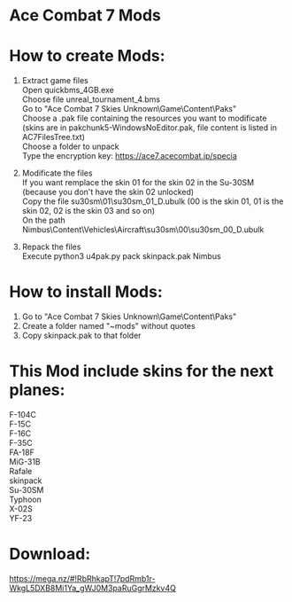 # Ace Combat 7 Mods

# How to create Mods:
1) Extract game files  
Open quickbms_4GB.exe  
Choose file unreal_tournament_4.bms  
Go to "Ace Combat 7 Skies Unknown\Game\Content\Paks\"  
Choose a .pak file containing the resources you want to modificate (skins are in pakchunk5-WindowsNoEditor.pak, file content is listed in AC7FilesTree.txt)  
Choose a folder to unpack  
Type the encryption key: https://ace7.acecombat.jp/specia  

2) Modificate the files  
If you want remplace the skin 01 for the skin 02 in the Su-30SM (because you don't have the skin 02 unlocked)  
Copy the file su30sm\01\su30sm_01_D.ubulk (00 is the skin 01, 01 is the skin 02, 02 is the skin 03 and so on)  
On the path Nimbus\Content\Vehicles\Aircraft\su30sm\00\su30sm_00_D.ubulk  

3) Repack the files  
Execute python3 u4pak.py pack skinpack.pak Nimbus

# How to install Mods:
1) Go to "Ace Combat 7 Skies Unknown\Game\Content\Paks\"
2) Create a folder named "~mods" without quotes
3) Copy skinpack.pak to that folder

# This Mod include skins for the next planes:
F-104C  
F-15C  
F-16C  
F-35C  
FA-18F  
MiG-31B  
Rafale  
skinpack  
Su-30SM  
Typhoon  
X-02S  
YF-23  

# Download:
https://mega.nz/#!RbRhkapT!7pdRmb1r-WkgL5DXB8Mi1Ya_gWJ0M3paRuGgrMzkv4Q  
